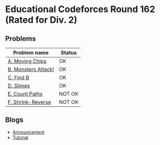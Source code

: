 # Educational Codeforces Round 162 (Rated for Div. 2)

## Problems

|Problem name|Status|
|------------|---------|
| [A. Moving Chips](problems/A._Moving_Chips.md)|OK|
| [B. Monsters Attack!](problems/B._Monsters_Attack!.md)|OK|
| [C. Find B](problems/C._Find_B.md)|OK|
| [D. Slimes](problems/D._Slimes.md)|OK|
| [E. Count Paths](problems/E._Count_Paths.md)|NOT OK|
| [F. Shrink-Reverse](problems/F._Shrink-Reverse.md)|NOT OK|
## Blogs

- [Announcement](blogs/Announcement.md)
- [Tutorial](blogs/Tutorial.md)

